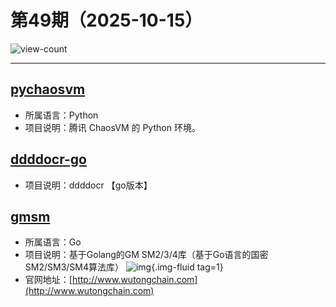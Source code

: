 # 第49期（2025-10-15）

![view-count](https://count.getloli.com/@xiaoxuan6-weekly-20251015)

---
## [pychaosvm](https://github.com/aioqzone/pychaosvm)
- 所属语言：Python
- 项目说明：腾讯 ChaosVM 的 Python 环境。

## [ddddocr-go](https://github.com/Changbaiqi/ddddocr-go)
- 项目说明：ddddocr 【go版本】

## [gmsm](https://github.com/tjfoc/gmsm)
- 所属语言：Go
- 项目说明：基于Golang的GM SM2/3/4库（基于Go语言的国密SM2/SM3/SM4算法库）
![img](https://mirror.ghproxy.com/https://raw.githubusercontent.com/xiaoxuan6/weekly/main/docs/static/images/2025-10-15/1760526944.png){.img-fluid tag=1}
- 官网地址：[http://www.wutongchain.com](http://www.wutongchain.com)
